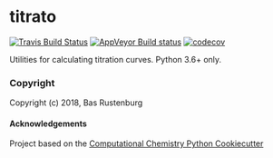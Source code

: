 titrato
==============================
[//]: # (Badges)
[![Travis Build Status](https://travis-ci.org/choderalab/titrato.png)](https://travis-ci.org/choderalab/titrato)
[![AppVeyor Build status](https://ci.appveyor.com/api/projects/status/choderalab/branch/master?svg=true)](https://ci.appveyor.com/project/choderalab/titrato/branch/master)
[![codecov](https://codecov.io/gh/choderalab/titrato/branch/master/graph/badge.svg)](https://codecov.io/gh/choderalab/titrato/branch/master)

Utilities for calculating titration curves. Python 3.6+ only.

### Copyright

Copyright (c) 2018, Bas Rustenburg


#### Acknowledgements
 
Project based on the 
[Computational Chemistry Python Cookiecutter](https://github.com/choderalab/cookiecutter-python-comp-chem)
